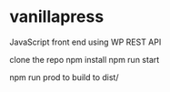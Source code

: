 # vanillapress
JavaScript front end using WP REST API

clone the repo
npm install
npm run start

npm run prod to build to dist/

